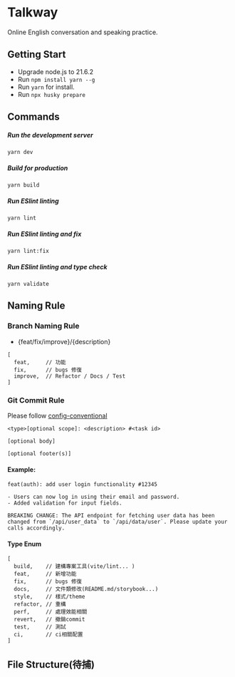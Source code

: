 # Talkway

Online English conversation and speaking practice.

## Getting Start

-   Upgrade node.js to 21.6.2
-   Run `npm install yarn --g`
-   Run `yarn` for install.
-   Run `npx husky prepare`

## Commands

##### Run the development server

```
yarn dev
```

##### Build for production

```
yarn build
```

##### Run ESlint linting

```
yarn lint
```

##### Run ESlint linting and fix

```
yarn lint:fix
```

##### Run ESlint linting and type check

```
yarn validate
```

## Naming Rule

### Branch Naming Rule

-   {feat/fix/improve}/{description}

```
[
  feat,     // 功能
  fix,      // bugs 修復
  improve,  // Refactor / Docs / Test
]
```

### Git Commit Rule

Please follow [config-conventional](https://github.com/conventional-changelog/commitlint)

```
<type>[optional scope]: <description> #<task id>

[optional body]

[optional footer(s)]
```

#### Example:

```
feat(auth): add user login functionality #12345

- Users can now log in using their email and password.
- Added validation for input fields.

BREAKING CHANGE: The API endpoint for fetching user data has been changed from `/api/user_data` to `/api/data/user`. Please update your calls accordingly.
```

#### Type Enum

```
[
  build,    // 建構專案工具(vite/lint... )
  feat,     // 新增功能
  fix,      // bugs 修復
  docs,     // 文件類修改(README.md/storybook...)
  style,    // 樣式/theme
  refactor, // 重構
  perf,     // 處理效能相關
  revert,   // 撤銷commit
  test,     // 測試
  ci,       // ci相關配置
]
```

## File Structure(待捕)